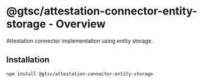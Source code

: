 # @gtsc/attestation-connector-entity-storage - Overview

Attestation connector implementation using entity storage.

## Installation

```shell
npm install @gtsc/attestation-connector-entity-storage
```
